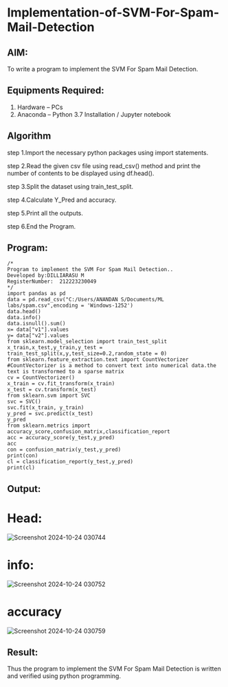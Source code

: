 # Implementation-of-SVM-For-Spam-Mail-Detection

## AIM:
To write a program to implement the SVM For Spam Mail Detection.

## Equipments Required:
1. Hardware – PCs
2. Anaconda – Python 3.7 Installation / Jupyter notebook

## Algorithm
step 1.Import the necessary python packages using import statements.

step 2.Read the given csv file using read_csv() method and print the number of contents to be displayed using df.head().

step 3.Split the dataset using train_test_split.

step 4.Calculate Y_Pred and accuracy.

step 5.Print all the outputs.

step 6.End the Program.

## Program:
```
/*
Program to implement the SVM For Spam Mail Detection..
Developed by:DILLIARASU M
RegisterNumber:  212223230049
*/
import pandas as pd
data = pd.read_csv("C:/Users/ANANDAN S/Documents/ML labs/spam.csv",encoding = 'Windows-1252')
data.head()
data.info()
data.isnull().sum()
x= data["v1"].values
y= data["v2"].values
from sklearn.model_selection import train_test_split
x_train,x_test,y_train,y_test = train_test_split(x,y,test_size=0.2,random_state = 0)
from sklearn.feature_extraction.text import CountVectorizer
#CountVectorizer is a method to convert text into numerical data.the text is transformed to a sparse matrix
cv = CountVectorizer()
x_train = cv.fit_transform(x_train)
x_test = cv.transform(x_test)
from sklearn.svm import SVC
svc = SVC()
svc.fit(x_train, y_train)
y_pred = svc.predict(x_test)
y_pred
from sklearn.metrics import accuracy_score,confusion_matrix,classification_report
acc = accuracy_score(y_test,y_pred)
acc
con = confusion_matrix(y_test,y_pred)
print(con)
cl = classification_report(y_test,y_pred)
print(cl)
```

## Output:
# Head:
![Screenshot 2024-10-24 030744](https://github.com/user-attachments/assets/9a244c05-b1f9-4e95-8c2d-0ebd23ca5e99)
# info:
![Screenshot 2024-10-24 030752](https://github.com/user-attachments/assets/9558487e-97f0-480e-a16b-e7a58f38715e)
# accuracy
![Screenshot 2024-10-24 030759](https://github.com/user-attachments/assets/94396dab-562c-4b20-b3e8-821e2c261059)



## Result:
Thus the program to implement the SVM For Spam Mail Detection is written and verified using python programming.
